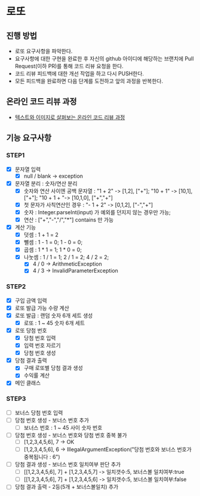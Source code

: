 # 로또

## 진행 방법

* 로또 요구사항을 파악한다.
* 요구사항에 대한 구현을 완료한 후 자신의 github 아이디에 해당하는 브랜치에 Pull Request(이하 PR)를 통해 코드 리뷰 요청을 한다.
* 코드 리뷰 피드백에 대한 개선 작업을 하고 다시 PUSH한다.
* 모든 피드백을 완료하면 다음 단계를 도전하고 앞의 과정을 반복한다.

## 온라인 코드 리뷰 과정

* [텍스트와 이미지로 살펴보는 온라인 코드 리뷰 과정](https://github.com/next-step/nextstep-docs/tree/master/codereview)

## 기능 요구사항

### STEP1

- [x] 문자열 입력
  - [x] null / blank -> exception
- [x] 문자열 분리 : 숫자/연산 분리
  - [x] 숫자와 연산 사이엔 공백 문자열 : "1 + 2" -> [1,2], ["+"]; "10 + 1" -> [10,1], ["+"]; "10 + 1 + "-> [10,1,0], ["+","+"]
  - [x] 첫 문자가 사칙연산인 경우 : "- 1 + 2" -> [0,1,2], ["-","+"]
  - [x] 숫자 : Integer.parseInt(input) 가 예외를 던지지 않는 경우만 가능;
  - [x] 연산 : ["+","-","/","*"] contains 만 가능
- [x] 계산 기능
    - [x] 덧셈 : 1 + 1 = 2
    - [x] 뺄셈 : 1 - 1 = 0; 1 - 0 = 0;
    - [x] 곱셈 : 1 * 1 = 1; 1 * 0 = 0;
    - [x] 나눗셈 : 1 / 1 = 1; 2 / 1 = 2; 4 / 2 = 2; 
      - [x] 4 / 0 -> ArithmeticException
      - [x] 4 / 3 -> InvalidParameterException

### STEP2
- [X] 구입 금액 입력
- [X] 로또 발급 가능 수량 계산
- [X] 로또 발급 : 랜덤 숫자 6개 세트 생성
  - [X] 로또 : 1 ~ 45 숫자 6개 세트
- [X] 로또 당첨 번호
  - [X] 당첨 번호 입력
  - [X] 입력 번호 자르기
  - [X] 당첨 번호 생성
- [X] 당첨 결과 출력
  - [X] 구매 로또별 당첨 결과 생성
  - [X] 수익률 계산
- [x] 메인 클래스

### STEP3
- [ ] 보너스 당첨 번호 입력
- [ ] 당첨 번호 생성 - 보너스 번호 추가
  - [ ] 보너스 번호 : 1 ~ 45 사이 숫자 번호
- [ ] 당첨 번호 생성 - 보너스 번호와 당첨 번호 중복 불가
  - [ ] [1,2,3,4,5,6], 7 -> OK
  - [ ] [1,2,3,4,5,6], 6 -> IllegalArgumentException("당첨 번호와 보너스 번호가 중복됩니다 : 6")
- [ ] 당첨 결과 생성 - 보너스 번호 일치여부 판단 추가
  - [ ] [[1,2,3,4,5,6], 7] + [1,2,3,4,5,7] -> 일치갯수:5, 보너스볼 일치여부:true
  - [ ] [[1,2,3,4,5,6], 7] + [1,2,3,4,5,6] -> 일치갯수:5, 보너스볼 일치여부:false
- [ ] 당첨 결과 출력 - 2등(5개 + 보너스볼일치) 추가
